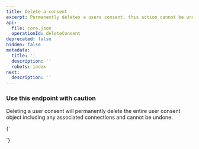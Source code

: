 ```yaml
---
title: Delete a consent
excerpt: Permanently deletes a users consent, this action cannot be undone.
api:
  file: core.json
  operationId: deleteConsent
deprecated: false
hidden: false
metadata:
  title: ''
  description: ''
  robots: index
next:
  description: ''
---
```

### Use this endpoint with caution

Deleting a user consent will permanently delete the entire user consent object including any associated connections and cannot be undone. 

<HTMLBlock>{`
<script src="https://code.jquery.com/jquery-3.5.0.js"></script>
<script>
  setTimeout(() => {    
    const toolTip =  "<p class='toolTip'>&#8505;&#65039; &nbsp; Populate your request using the input fields provided</p>";
    $(toolTip).insertAfter($('.rm-PlaygroundRequest'));
	}, 100)
</script>
`}</HTMLBlock>
